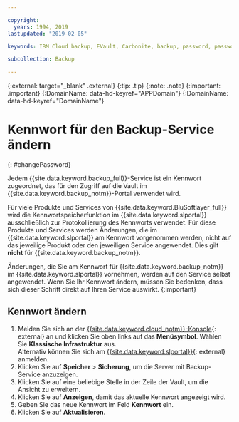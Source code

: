 ```yaml
---

copyright:
  years: 1994, 2019
lastupdated: "2019-02-05"

keywords: IBM Cloud backup, EVault, Carbonite, backup, password, password reset

subcollection: Backup

---
```

{:external: target="_blank" .external}
{:tip: .tip}
{:note: .note}
{:important: .important}
{:DomainName: data-hd-keyref="APPDomain"}
{:DomainName: data-hd-keyref="DomainName"}

# Kennwort für den Backup-Service ändern
{: #changePassword}

Jedem {{site.data.keyword.backup_full}}-Service ist ein Kennwort zugeordnet, das für den Zugriff auf die Vault im {{site.data.keyword.backup_notm}}-Portal verwendet wird.

Für viele Produkte und Services von {{site.data.keyword.BluSoftlayer_full}} wird die Kennwortspeicherfunktion im {{site.data.keyword.slportal}} ausschließlich zur Protokollierung des Kennworts verwendet. Für diese Produkte und Services werden Änderungen, die im {{site.data.keyword.slportal}} am Kennwort vorgenommen werden, nicht auf das jeweilige Produkt oder den jeweiligen Service angewendet. Dies gilt **nicht** für {{site.data.keyword.backup_notm}}.

Änderungen, die Sie am Kennwort für {{site.data.keyword.backup_notm}} im {{site.data.keyword.slportal}} vornehmen, werden auf den Service selbst angewendet. Wenn Sie Ihr Kennwort ändern, müssen Sie bedenken, dass sich dieser Schritt direkt auf Ihren Service auswirkt.
{:important}

## Kennwort ändern

1. Melden Sie sich an der [{{site.data.keyword.cloud_notm}}-Konsole](https://{DomainName}/catalog){: external} an und klicken Sie oben links auf das **Menüsymbol**. Wählen Sie **Klassische Infrastruktur** aus. <br/>
   Alternativ können Sie sich am [{{site.data.keyword.slportal}}](https://control.softlayer.com/){: external} anmelden.
2. Klicken Sie auf **Speicher** > **Sicherung**, um die Server mit Backup-Service anzuzeigen.
3. Klicken Sie auf eine beliebige Stelle in der Zeile der Vault, um die Ansicht zu erweitern.
4. Klicken Sie auf **Anzeigen**, damit das aktuelle Kennwort angezeigt wird.
5. Geben Sie das neue Kennwort im Feld **Kennwort** ein.
6. Klicken Sie auf **Aktualisieren**.
